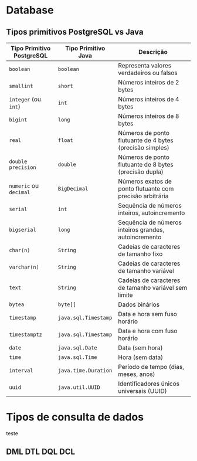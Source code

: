 # Database

## Tipos primitivos PostgreSQL vs Java

| Tipo Primitivo PostgreSQL | Tipo Primitivo Java | Descrição                                                  |
|---------------------------|---------------------|------------------------------------------------------------|
| `boolean`                 | `boolean`           | Representa valores verdadeiros ou falsos                    |
| `smallint`                | `short`             | Números inteiros de 2 bytes                                 |
| `integer` (ou `int`)      | `int`               | Números inteiros de 4 bytes                                 |
| `bigint`                  | `long`              | Números inteiros de 8 bytes                                 |
| `real`                    | `float`             | Números de ponto flutuante de 4 bytes (precisão simples)    |
| `double precision`        | `double`            | Números de ponto flutuante de 8 bytes (precisão dupla)      |
| `numeric` ou `decimal`    | `BigDecimal`        | Números exatos de ponto flutuante com precisão arbitrária   |
| `serial`                  | `int`               | Sequência de números inteiros, autoincremento               |
| `bigserial`               | `long`              | Sequência de números inteiros grandes, autoincremento       |
| `char(n)`                 | `String`            | Cadeias de caracteres de tamanho fixo                       |
| `varchar(n)`              | `String`            | Cadeias de caracteres de tamanho variável                   |
| `text`                    | `String`            | Cadeias de caracteres de tamanho variável sem limite        |
| `bytea`                   | `byte[]`            | Dados binários                                             |
| `timestamp`               | `java.sql.Timestamp`| Data e hora sem fuso horário                                |
| `timestamptz`             | `java.sql.Timestamp`| Data e hora com fuso horário                                |
| `date`                    | `java.sql.Date`     | Data (sem hora)                                             |
| `time`                    | `java.sql.Time`     | Hora (sem data)                                             |
| `interval`                | `java.time.Duration`| Período de tempo (dias, meses, anos)                        |
| `uuid`                    | `java.util.UUID`    | Identificadores únicos universais (UUID)                    |


# Tipos de consulta de dados 
teste
## DML DTL DQL DCL